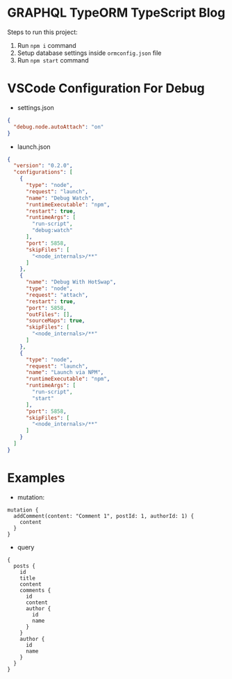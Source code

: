 # GRAPHQL TypeORM TypeScript Blog

Steps to run this project:

1. Run `npm i` command
2. Setup database settings inside `ormconfig.json` file
3. Run `npm start` command

# VSCode Configuration For Debug

* settings.json
```json
{
  "debug.node.autoAttach": "on"
}
```
* launch.json

```json
{
  "version": "0.2.0",
  "configurations": [
    {
      "type": "node",
      "request": "launch",
      "name": "Debug Watch",
      "runtimeExecutable": "npm",
      "restart": true,
      "runtimeArgs": [
        "run-script",
        "debug:watch"
      ],
      "port": 5858,
      "skipFiles": [
        "<node_internals>/**"
      ]
    },
    {
      "name": "Debug With HotSwap",
      "type": "node",
      "request": "attach",
      "restart": true,
      "port": 5858,
      "outFiles": [],
      "sourceMaps": true,
      "skipFiles": [
        "<node_internals>/**"
      ]
    },
    {
      "type": "node",
      "request": "launch",
      "name": "Launch via NPM",
      "runtimeExecutable": "npm",
      "runtimeArgs": [
        "run-script",
        "start"
      ],
      "port": 5858,
      "skipFiles": [
        "<node_internals>/**"
      ]
    }
  ]
}
```

# Examples

* mutation:
```
mutation {
  addComment(content: "Comment 1", postId: 1, authorId: 1) {
    content
  }
}
```
* query
```
{
  posts {
    id
    title
    content
    comments {
      id
      content
      author {
        id
        name
      }
    }
    author {
      id
      name
    }
  }
}
```
